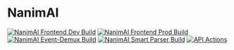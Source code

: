 # NanimAI

[![NanimAI Frontend Dev Build](https://github.com/nanimai-team/frontend/actions/workflows/dev.yaml/badge.svg)](https://github.com/nanimai-team/frontend/actions/workflows/dev.yaml)
[![NanimAI Frontend Prod Build](https://github.com/nanimai-team/frontend/actions/workflows/prod.yml/badge.svg)](https://github.com/nanimai-team/frontend/actions/workflows/prod.yml)
[![NanimAI Event-Demux Build](https://github.com/nanimai-team/event-demux/actions/workflows/main.yaml/badge.svg)](https://github.com/nanimai-team/event-demux/actions/workflows/main.yaml)
[![NanimAI Smart Parser Build](https://github.com/nanimai-team/smart-parser/actions/workflows/main.yml/badge.svg)](https://github.com/nanimai-team/smart-parser/actions/workflows/main.yml)
[![API Actions](https://github.com/nanimai-team/nanimai-api/actions/workflows/main.yaml/badge.svg)](https://github.com/nanimai-team/nanimai-api/actions/workflows/main.yaml)


